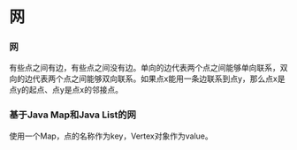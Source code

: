 # 网

### 网

有些点之间有边，有些点之间没有边。单向的边代表两个点之间能够单向联系，双向的边代表两个点之间能够双向联系。如果点x能用一条边联系到点y，那么点x是点y的起点、点y是点x的邻接点。

### 基于Java Map和Java List的网

使用一个Map，点的名称作为key，Vertex对象作为value。
